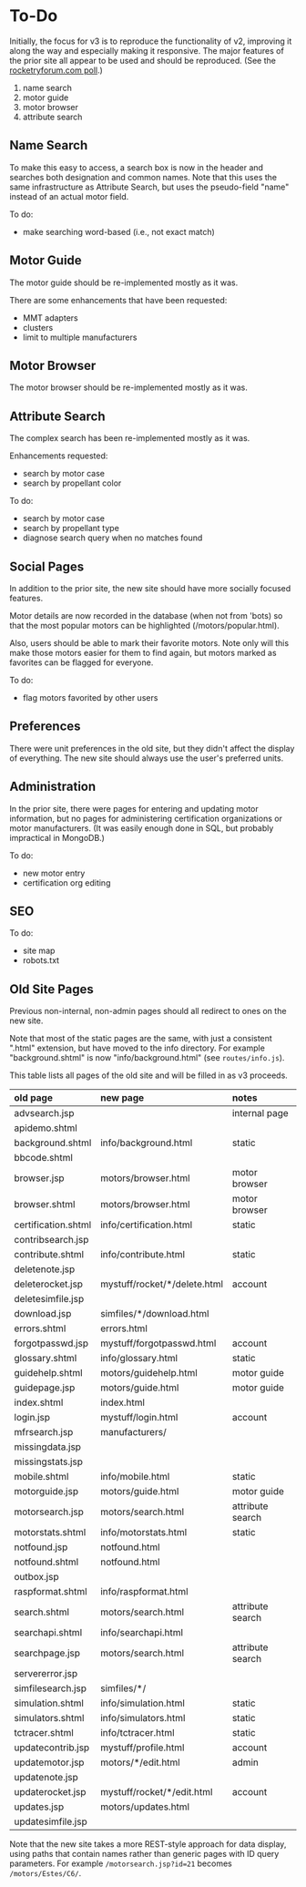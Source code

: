 # To-Do

Initially, the focus for v3 is to reproduce the functionality of v2, improving it along the way and especially
making it responsive.  The major features of the prior site all appear to be used and should be reproduced.
(See the [rocketryforum.com poll](http://www.rocketryforum.com/showthread.php?130782-ThrustCurve-org-future-directions).)

 1. name search
 2. motor guide
 3. motor browser
 4. attribute search

## Name Search

To make this easy to access, a search box is now in the header and searches both designation and common names.
Note that this uses the same infrastructure as Attribute Search, but uses the pseudo-field "name" instead of
an actual motor field.

To do:
 * make searching word-based (i.e., not exact match)

## Motor Guide

The motor guide should be re-implemented mostly as it was.

There are some enhancements that have been requested:
 * MMT adapters
 * clusters
 * limit to multiple manufacturers

## Motor Browser

The motor browser should be re-implemented mostly as it was.

## Attribute Search

The complex search has been re-implemented mostly as it was.

Enhancements requested:
 * search by motor case
 * search by propellant color

To do:
 * search by motor case
 * search by propellant type
 * diagnose search query when no matches found

## Social Pages

In addition to the prior site, the new site should have more socially focused features.

Motor details are now recorded in the database (when not from 'bots) so that the most popular
motors can be highlighted (/motors/popular.html).

Also, users should be able to mark their favorite motors.  Note only will this make those
motors easier for them to find again, but motors marked as favorites can be flagged for
everyone.

To do:
 * flag motors favorited by other users

## Preferences

There were unit preferences in the old site, but they didn't affect the display of everything.
The new site should always use the user's preferred units.

## Administration

In the prior site, there were pages for entering and updating motor information,
but no pages for administering certification organizations or motor manufacturers.
(It was easily enough done in SQL, but probably impractical in MongoDB.)

To do:
 * new motor entry
 * certification org editing

## SEO

To do:
 * site map
 * robots.txt

## Old Site Pages

Previous non-internal, non-admin pages should all redirect to ones on the new site.

Note that most of the static pages are the same, with just a consistent ".html" extension,
but have moved to the info directory.
For example "background.shtml" is now "info/background.html" (see `routes/info.js`).

This table lists all pages of the old site and will be filled in as v3 proceeds.

| old page            | new page                     | notes |
|:--------------------|:-----------------------------|:------|
| advsearch.jsp       |                              | internal page |
| apidemo.shtml       |                              | |
| background.shtml    | info/background.html         | static |
| bbcode.shtml        |                              | |
| browser.jsp         | motors/browser.html          | motor browser |
| browser.shtml       | motors/browser.html          | motor browser |
| certification.shtml | info/certification.html      | static |
| contribsearch.jsp   |                              | |
| contribute.shtml    | info/contribute.html         | static |
| deletenote.jsp      |                              | |
| deleterocket.jsp    | mystuff/rocket/*/delete.html | account |
| deletesimfile.jsp   |                              | |
| download.jsp        | simfiles/*/download.html     | |
| errors.shtml        | errors.html                  | |
| forgotpasswd.jsp    | mystuff/forgotpasswd.html    | account |
| glossary.shtml      | info/glossary.html           | static |
| guidehelp.shtml     | motors/guidehelp.html        | motor guide |
| guidepage.jsp       | motors/guide.html            | motor guide |
| index.shtml         | index.html                   | |
| login.jsp           | mystuff/login.html           | account |
| mfrsearch.jsp       | manufacturers/               | |
| missingdata.jsp     |                              | |
| missingstats.jsp    |                              | |
| mobile.shtml        | info/mobile.html             | static |
| motorguide.jsp      | motors/guide.html            | motor guide |
| motorsearch.jsp     | motors/search.html           | attribute search |
| motorstats.shtml    | info/motorstats.html         | static |
| notfound.jsp        | notfound.html                | |
| notfound.shtml      | notfound.html                | |
| outbox.jsp          |                              | |
| raspformat.shtml    | info/raspformat.html         | |
| search.shtml        | motors/search.html           | attribute search |
| searchapi.shtml     | info/searchapi.html          | |
| searchpage.jsp      | motors/search.html           | attribute search |
| servererror.jsp     |                              | |
| simfilesearch.jsp   | simfiles/*/                  | |
| simulation.shtml    | info/simulation.html         | static |
| simulators.shtml    | info/simulators.html         | static |
| tctracer.shtml      | info/tctracer.html           | static |
| updatecontrib.jsp   | mystuff/profile.html         | account |
| updatemotor.jsp     | motors/*/edit.html           | admin |
| updatenote.jsp      |                              | |
| updaterocket.jsp    | mystuff/rocket/*/edit.html   | account |
| updates.jsp         | motors/updates.html          | |
| updatesimfile.jsp   |                              | |

Note that the new site takes a more REST-style approach for data display, using paths
that contain names rather than generic pages with ID query parameters.
For example `/motorsearch.jsp?id=21` becomes `/motors/Estes/C6/`.

